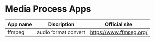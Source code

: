 # Media Process Apps

|App name|Discription|Official site|
|---|---|---|
|ffmpeg|audio format convert|https://www.ffmpeg.org/|